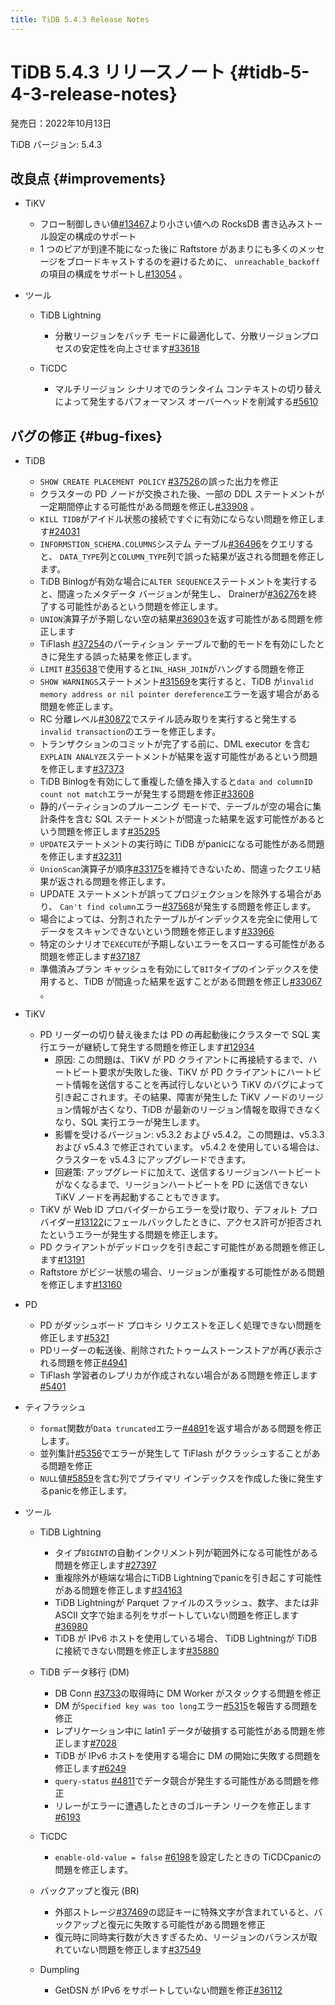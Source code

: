```yaml
---
title: TiDB 5.4.3 Release Notes
---
```


# TiDB 5.4.3 リリースノート {#tidb-5-4-3-release-notes}

発売日：2022年10月13日

TiDB バージョン: 5.4.3

## 改良点 {#improvements}

-   TiKV

    -   フロー制御しきい値[#13467](https://github.com/tikv/tikv/issues/13467)より小さい値への RocksDB 書き込みストール設定の構成のサポート
    -   1 つのピアが到達不能になった後に Raftstore があまりにも多くのメッセージをブロードキャストするのを避けるために、 `unreachable_backoff`の項目の構成をサポートし[#13054](https://github.com/tikv/tikv/issues/13054) 。

-   ツール

    -   TiDB Lightning

        -   分散リージョンをバッチ モードに最適化して、分散リージョンプロセスの安定性を向上させます[#33618](https://github.com/pingcap/tidb/issues/33618)

    -   TiCDC

        -   マルチリージョン シナリオでのランタイム コンテキストの切り替えによって発生するパフォーマンス オーバーヘッドを削減する[#5610](https://github.com/pingcap/tiflow/issues/5610)

## バグの修正 {#bug-fixes}

-   TiDB

    -   `SHOW CREATE PLACEMENT POLICY` [#37526](https://github.com/pingcap/tidb/issues/37526)の誤った出力を修正
    -   クラスターの PD ノードが交換された後、一部の DDL ステートメントが一定期間停止する可能性がある問題を修正し[#33908](https://github.com/pingcap/tidb/issues/33908) 。
    -   `KILL TIDB`がアイドル状態の接続ですぐに有効にならない問題を修正します[#24031](https://github.com/pingcap/tidb/issues/24031)
    -   `INFORMSTION_SCHEMA.COLUMNS`システム テーブル[#36496](https://github.com/pingcap/tidb/issues/36496)をクエリすると、 `DATA_TYPE`列と`COLUMN_TYPE`列で誤った結果が返される問題を修正します。
    -   TiDB Binlogが有効な場合に`ALTER SEQUENCE`ステートメントを実行すると、間違ったメタデータ バージョンが発生し、 Drainerが[#36276](https://github.com/pingcap/tidb/issues/36276)を終了する可能性があるという問題を修正します。
    -   `UNION`演算子が予期しない空の結果[#36903](https://github.com/pingcap/tidb/issues/36903)を返す可能性がある問題を修正します
    -   TiFlash [#37254](https://github.com/pingcap/tidb/issues/37254)のパーティション テーブルで動的モードを有効にしたときに発生する誤った結果を修正します。
    -   `LIMIT` [#35638](https://github.com/pingcap/tidb/issues/35638)で使用すると`INL_HASH_JOIN`がハングする問題を修正
    -   `SHOW WARNINGS`ステートメント[#31569](https://github.com/pingcap/tidb/issues/31569)を実行すると、TiDB が`invalid memory address or nil pointer dereference`エラーを返す場合がある問題を修正します。
    -   RC 分離レベル[#30872](https://github.com/pingcap/tidb/issues/30872)でステイル読み取りを実行すると発生する`invalid transaction`のエラーを修正します。
    -   トランザクションのコミットが完了する前に、DML executor を含む`EXPLAIN ANALYZE`ステートメントが結果を返す可能性があるという問題を修正します[#37373](https://github.com/pingcap/tidb/issues/37373)
    -   TiDB Binlogを有効にして重複した値を挿入すると`data and columnID count not match`エラーが発生する問題を修正[#33608](https://github.com/pingcap/tidb/issues/33608)
    -   静的パーティションのプルーニング モードで、テーブルが空の場合に集計条件を含む SQL ステートメントが間違った結果を返す可能性があるという問題を修正します[#35295](https://github.com/pingcap/tidb/issues/35295)
    -   `UPDATE`ステートメントの実行時に TiDB がpanicになる可能性がある問題を修正します[#32311](https://github.com/pingcap/tidb/issues/32311)
    -   `UnionScan`演算子が順序[#33175](https://github.com/pingcap/tidb/issues/33175)を維持できないため、間違ったクエリ結果が返される問題を修正します。
    -   UPDATE ステートメントが誤ってプロジェクションを除外する場合があり、 `Can't find column`エラー[#37568](https://github.com/pingcap/tidb/issues/37568)が発生する問題を修正します。
    -   場合によっては、分割されたテーブルがインデックスを完全に使用してデータをスキャンできないという問題を修正します[#33966](https://github.com/pingcap/tidb/issues/33966)
    -   特定のシナリオで`EXECUTE`が予期しないエラーをスローする可能性がある問題を修正します[#37187](https://github.com/pingcap/tidb/issues/37187)
    -   準備済みプラン キャッシュを有効にして`BIT`タイプのインデックスを使用すると、TiDB が間違った結果を返すことがある問題を修正し[#33067](https://github.com/pingcap/tidb/issues/33067) 。

-   TiKV

    -   PD リーダーの切り替え後または PD の再起動後にクラスターで SQL 実行エラーが継続して発生する問題を修正します[#12934](https://github.com/tikv/tikv/issues/12934)
        -   原因: この問題は、TiKV が PD クライアントに再接続するまで、ハートビート要求が失敗した後、TiKV が PD クライアントにハートビート情報を送信することを再試行しないという TiKV のバグによって引き起こされます。その結果、障害が発生した TiKV ノードのリージョン情報が古くなり、TiDB が最新のリージョン情報を取得できなくなり、SQL 実行エラーが発生します。
        -   影響を受けるバージョン: v5.3.2 および v5.4.2。この問題は、v5.3.3 および v5.4.3 で修正されています。 v5.4.2 を使用している場合は、クラスターを v5.4.3 にアップグレードできます。
        -   回避策: アップグレードに加えて、送信するリージョンハートビートがなくなるまで、リージョンハートビートを PD に送信できない TiKV ノードを再起動することもできます。
    -   TiKV が Web ID プロバイダーからエラーを受け取り、デフォルト プロバイダー[#13122](https://github.com/tikv/tikv/issues/13122)にフェールバックしたときに、アクセス許可が拒否されたというエラーが発生する問題を修正します。
    -   PD クライアントがデッドロックを引き起こす可能性がある問題を修正します[#13191](https://github.com/tikv/tikv/issues/13191)
    -   Raftstore がビジー状態の場合、リージョンが重複する可能性がある問題を修正します[#13160](https://github.com/tikv/tikv/issues/13160)

-   PD

    -   PD がダッシュボード プロキシ リクエストを正しく処理できない問題を修正します[#5321](https://github.com/tikv/pd/issues/5321)
    -   PDリーダーの転送後、削除されたトゥームストーンストアが再び表示される問題を修正[#4941](https://github.com/tikv/pd/issues/4941)
    -   TiFlash 学習者のレプリカが作成されない場合がある問題を修正します[#5401](https://github.com/tikv/pd/issues/5401)

-   ティフラッシュ

    -   `format`関数が`Data truncated`エラー[#4891](https://github.com/pingcap/tiflash/issues/4891)を返す場合がある問題を修正します。
    -   並列集計[#5356](https://github.com/pingcap/tiflash/issues/5356)でエラーが発生して TiFlash がクラッシュすることがある問題を修正
    -   `NULL`値[#5859](https://github.com/pingcap/tiflash/issues/5859)を含む列でプライマリ インデックスを作成した後に発生するpanicを修正します。

-   ツール

    -   TiDB Lightning

        -   タイプ`BIGINT`の自動インクリメント列が範囲外になる可能性がある問題を修正します[#27397](https://github.com/pingcap/tidb/issues/27937)
        -   重複除外が極端な場合にTiDB Lightningでpanicを引き起こす可能性がある問題を修正します[#34163](https://github.com/pingcap/tidb/issues/34163)
        -   TiDB Lightningが Parquet ファイルのスラッシュ、数字、または非 ASCII 文字で始まる列をサポートしていない問題を修正します[#36980](https://github.com/pingcap/tidb/issues/36980)
        -   TiDB が IPv6 ホストを使用している場合、 TiDB Lightningが TiDB に接続できない問題を修正します[#35880](https://github.com/pingcap/tidb/issues/35880)

    -   TiDB データ移行 (DM)

        -   DB Conn [#3733](https://github.com/pingcap/tiflow/issues/3733)の取得時に DM Worker がスタックする問題を修正
        -   DM が`Specified key was too long`エラー[#5315](https://github.com/pingcap/tiflow/issues/5315)を報告する問題を修正
        -   レプリケーション中に latin1 データが破損する可能性がある問題を修正します[#7028](https://github.com/pingcap/tiflow/issues/7028)
        -   TiDB が IPv6 ホストを使用する場合に DM の開始に失敗する問題を修正します[#6249](https://github.com/pingcap/tiflow/issues/6249)
        -   `query-status` [#4811](https://github.com/pingcap/tiflow/issues/4811)でデータ競合が発生する可能性がある問題を修正
        -   リレーがエラーに遭遇したときのゴルーチン リークを修正します[#6193](https://github.com/pingcap/tiflow/issues/6193)

    -   TiCDC

        -   `enable-old-value = false` [#6198](https://github.com/pingcap/tiflow/issues/6198)を設定したときの TiCDCpanicの問題を修正します。

    -   バックアップと復元 (BR)

        -   外部ストレージ[#37469](https://github.com/pingcap/tidb/issues/37469)の認証キーに特殊文字が含まれていると、バックアップと復元に失敗する可能性がある問題を修正
        -   復元時に同時実行数が大きすぎるため、リージョンのバランスが取れていない問題を修正します[#37549](https://github.com/pingcap/tidb/issues/37549)

    -   Dumpling

        -   GetDSN が IPv6 をサポートしていない問題を修正[#36112](https://github.com/pingcap/tidb/issues/36112)
